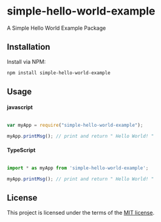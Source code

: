 # simple-hello-world-example
A Simple Hello World Example Package

## Installation
Install via NPM:

```bash
npm install simple-hello-world-example

```

## Usage

#### javascript

```javascript

var myApp = require("simple-hello-world-example");

myApp.printMsg(); // print and return " Hello World! " 

```

#### TypeScript

```typescript

import * as myApp from 'simple-hello-world-example';

myApp.printMsg(); // print and return " Hello World! " 


```

## License

This project is licensed under the terms of the
[MIT license](/LICENSE).


